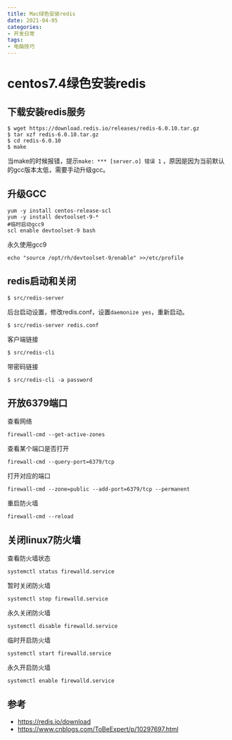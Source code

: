 ```yaml
---
title: Mac绿色安装redis
date: 2021-04-05
categories: 
- 开发日常
tags: 
- 电脑技巧
---
```


# centos7.4绿色安装redis
## 下载安装redis服务
```shell
$ wget https://download.redis.io/releases/redis-6.0.10.tar.gz
$ tar xzf redis-6.0.10.tar.gz
$ cd redis-6.0.10
$ make
```
当make的时候报错，提示`make: *** [server.o] 错误 1` ，原因是因为当前默认的gcc版本太低，需要手动升级gcc。
## 升级GCC
```shell
yum -y install centos-release-scl
yum -y install devtoolset-9-*
#临时启动gcc9
scl enable devtoolset-9 bash
```
永久使用gcc9
```shell
echo "source /opt/rh/devtoolset-9/enable" >>/etc/profile
```
## redis启动和关闭
```shell
$ src/redis-server
```
后台启动设置，修改redis.conf，设置`daemonize yes`，重新启动。
```shell
$ src/redis-server redis.conf
```
客户端链接
```shell
$ src/redis-cli
```
带密码链接
```shell
$ src/redis-cli -a password
```

## 开放6379端口
查看网络
```shell
firewall-cmd --get-active-zones
```
查看某个端口是否打开
```shell
firewall-cmd --query-port=6379/tcp
```
打开对应的端口
```shell
firewall-cmd --zone=public --add-port=6379/tcp --permanent
```
重启防火墙
```shell
firewall-cmd --reload
```
## 关闭linux7防火墙
查看防火墙状态
```shell
systemctl status firewalld.service
```
暂时关闭防火墙
```shell
systemctl stop firewalld.service
```
永久关闭防火墙
```shell
systemctl disable firewalld.service
```
临时开启防火墙
```shell
systemctl start firewalld.service
```
永久开启防火墙
```shell
systemctl enable firewalld.service
```

## 参考
- https://redis.io/download
- https://www.cnblogs.com/ToBeExpert/p/10297697.html
